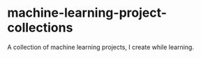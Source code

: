 # machine-learning-project-collections
A collection of machine learning projects, I create while learning.
